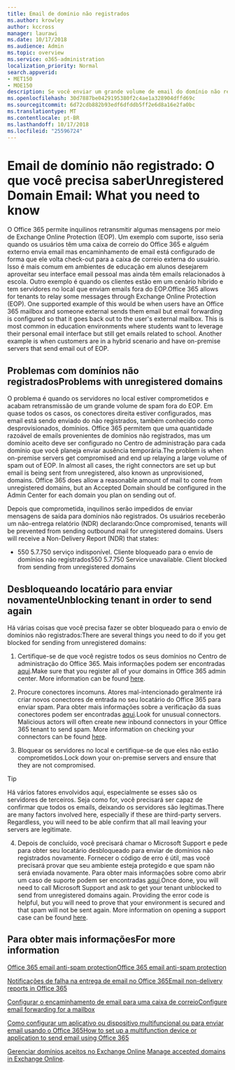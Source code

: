 ```yaml
---
title: Email de domínio não registrados
ms.author: krowley
author: kccross
manager: laurawi
ms.date: 10/17/2018
ms.audience: Admin
ms.topic: overview
ms.service: o365-administration
localization_priority: Normal
search.appverid:
- MET150
- MOE150
description: Se você enviar um grande volume de email do domínio não registrados, você correrá o risco de seu email obtendo bloqueado. Leia este artigo para saber mais.
ms.openlocfilehash: 30d7887be0429195380f2c4ae1a328904dffd69c
ms.sourcegitcommit: 6d72cdb882b93edf6dfddb5ff2e6d8a16e2fa0bc
ms.translationtype: MT
ms.contentlocale: pt-BR
ms.lasthandoff: 10/17/2018
ms.locfileid: "25596724"
---
```

# <a name="unregistered-domain-email-what-you-need-to-know"></a><span data-ttu-id="817f0-104">Email de domínio não registrado: O que você precisa saber</span><span class="sxs-lookup"><span data-stu-id="817f0-104">Unregistered Domain Email: What you need to know</span></span>

<span data-ttu-id="817f0-p102">O Office 365 permite inquilinos retransmitir algumas mensagens por meio de Exchange Online Protection (EOP). Um exemplo com suporte, isso seria quando os usuários têm uma caixa de correio do Office 365 e alguém externo envia email mas encaminhamento de email está configurado de forma que ele volta check-out para a caixa de correio externa do usuário. Isso é mais comum em ambientes de educação em alunos desejarem aproveitar seu interface email pessoal mas ainda têm emails relacionados à escola. Outro exemplo é quando os clientes estão em um cenário híbrido e tem servidores no local que enviam emails fora do EOP.</span><span class="sxs-lookup"><span data-stu-id="817f0-p102">Office 365 allows for tenants to relay some messages through Exchange Online Protection (EOP). One supported example of this would be when users have an Office 365 mailbox and someone external sends them email but email forwarding is configured so that it goes back out to the user's external mailbox. This is most common in education environments where students want to leverage their personal email interface but still get emails related to school. Another example is when customers are in a hybrid scenario and have on-premise servers that send email out of EOP.</span></span>

## <a name="problems-with-unregistered-domains"></a><span data-ttu-id="817f0-109">Problemas com domínios não registrados</span><span class="sxs-lookup"><span data-stu-id="817f0-109">Problems with unregistered domains</span></span>

<span data-ttu-id="817f0-p103">O problema é quando os servidores no local estiver comprometidos e acabam retransmissão de um grande volume de spam fora do EOP. Em quase todos os casos, os conectores direita estiver configurados, mas email está sendo enviado do não registrados, também conhecido como desprovisionados, domínios. Office 365 permitem que uma quantidade razoável de emails provenientes de domínios não registrados, mas um domínio aceito deve ser configurado no Centro de administração para cada domínio que você planeja enviar ausência temporária.</span><span class="sxs-lookup"><span data-stu-id="817f0-p103">The problem is when on-premise servers get compromised and end up relaying a large volume of spam out of EOP. In almost all cases, the right connectors are set up but email is being sent from unregistered, also known as unprovisioned, domains. Office 365 does allow a reasonable amount of mail to come from unregistered domains, but an Accepted Domain should be configured in the Admin Center for each domain you plan on sending out of.</span></span>

<span data-ttu-id="817f0-p104">Depois que comprometida, inquilinos serão impedidos de enviar mensagens de saída para domínios não registrados. Os usuários receberão um não-entrega relatório (NDR) declarando:</span><span class="sxs-lookup"><span data-stu-id="817f0-p104">Once compromised, tenants will be prevented from sending outbound mail for unregistered domains. Users will receive a Non-Delivery Report (NDR) that states:</span></span>

- <span data-ttu-id="817f0-p105">550 5.7.750 serviço indisponível. Cliente bloqueado para o envio de domínios não registrados</span><span class="sxs-lookup"><span data-stu-id="817f0-p105">550 5.7.750 Service unavailable. Client blocked from sending from unregistered domains</span></span>

## <a name="unblocking-tenant-in-order-to-send-again"></a><span data-ttu-id="817f0-117">Desbloqueando locatário para enviar novamente</span><span class="sxs-lookup"><span data-stu-id="817f0-117">Unblocking tenant in order to send again</span></span>

<span data-ttu-id="817f0-118">Há várias coisas que você precisa fazer se obter bloqueado para o envio de domínios não registrados:</span><span class="sxs-lookup"><span data-stu-id="817f0-118">There are several things you need to do if you get blocked for sending from unregistered domains:</span></span>

1. <span data-ttu-id="817f0-p106">Certifique-se de que você registre todos os seus domínios no Centro de administração do Office 365. Mais informações podem ser encontradas [aqui](https://docs.microsoft.com/en-us/exchange/mail-flow-best-practices/manage-accepted-domains/manage-accepted-domains).</span><span class="sxs-lookup"><span data-stu-id="817f0-p106">Make sure that you register all of your domains in Office 365 admin center. More information can be found [here](https://docs.microsoft.com/en-us/exchange/mail-flow-best-practices/manage-accepted-domains/manage-accepted-domains).</span></span>

2. <span data-ttu-id="817f0-p107">Procure conectores incomuns. Atores mal-intencionado geralmente irá criar novos conectores de entrada no seu locatário do Office 365 para enviar spam. Para obter mais informações sobre a verificação da suas conectores podem ser encontradas [aqui](https://docs.microsoft.com/en-us/powershell/module/exchange/mail-flow/get-inboundconnector?view=exchange-ps).</span><span class="sxs-lookup"><span data-stu-id="817f0-p107">Look for unusual connectors. Malicious actors will often create new inbound connectors in your Office 365 tenant to send spam. More information on checking your connectors can be found [here](https://docs.microsoft.com/en-us/powershell/module/exchange/mail-flow/get-inboundconnector?view=exchange-ps).</span></span> 

3. <span data-ttu-id="817f0-124">Bloquear os servidores no local e certifique-se de que eles não estão comprometidos.</span><span class="sxs-lookup"><span data-stu-id="817f0-124">Lock down your on-premise servers and ensure that they are not compromised.</span></span>

> [!TIP]
> <span data-ttu-id="817f0-p108">Há vários fatores envolvidos aqui, especialmente se esses são os servidores de terceiros. Seja como for, você precisará ser capaz de confirmar que todos os emails, deixando os servidores são legítimas.</span><span class="sxs-lookup"><span data-stu-id="817f0-p108">There are many factors involved here, especially if these are third-party servers. Regardless, you will need to be able confirm that  all mail leaving your servers are legitimate.</span></span>

4. <span data-ttu-id="817f0-p109">Depois de concluído, você precisará chamar o Microsoft Support e pede para obter seu locatário desbloqueado para enviar de domínios não registrados novamente.  Fornecer o código de erro é útil, mas você precisará provar que seu ambiente esteja protegido e que spam não será enviada novamente. Para obter mais informações sobre como abrir um caso de suporte podem ser encontradas [aqui](https://support.office.com/en-us/article/Contact-support-for-business-products-Admin-Help-32a17ca7-6fa0-4870-8a8d-e25ba4ccfd4b#ID0EAADAAA=online).</span><span class="sxs-lookup"><span data-stu-id="817f0-p109">Once done, you will need to call Microsoft Support and ask to get your tenant unblocked to send from unregistered domains again.  Providing the error code is helpful, but you will need to prove that your environment is secured and that spam will not be sent again. More information on opening a support case can be found [here](https://support.office.com/en-us/article/Contact-support-for-business-products-Admin-Help-32a17ca7-6fa0-4870-8a8d-e25ba4ccfd4b#ID0EAADAAA=online).</span></span>
  
## <a name="for-more-information"></a><span data-ttu-id="817f0-130">Para obter mais informações</span><span class="sxs-lookup"><span data-stu-id="817f0-130">For more information</span></span>

[<span data-ttu-id="817f0-131">Office 365 email anti-spam protection</span><span class="sxs-lookup"><span data-stu-id="817f0-131">Office 365 email anti-spam protection</span></span>](anti-spam-protection.md)

[<span data-ttu-id="817f0-132">Notificações de falha na entrega de email no Office 365</span><span class="sxs-lookup"><span data-stu-id="817f0-132">Email non-delivery reports in Office 365</span></span>](https://support.office.com/article/email-non-delivery-reports-in-office-365-51daa6b9-2e35-49c4-a0c9-df85bf8533c3)

[<span data-ttu-id="817f0-133">Configurar o encaminhamento de email para uma caixa de correio</span><span class="sxs-lookup"><span data-stu-id="817f0-133">Configure email forwarding for a mailbox</span></span>](https://docs.microsoft.com/en-us/exchange/recipients-in-exchange-online/manage-user-mailboxes/configure-email-forwarding)

[<span data-ttu-id="817f0-134">Como configurar um aplicativo ou dispositivo multifuncional ou para enviar email usando o Office 365</span><span class="sxs-lookup"><span data-stu-id="817f0-134">How to set up a multifunction device or application to send email using Office 365</span></span>](https://support.office.com/en-us/article/How-to-set-up-a-multifunction-device-or-application-to-send-email-using-Office-365-69f58e99-c550-4274-ad18-c805d654b4c4)

<span data-ttu-id="817f0-135">[Gerenciar domínios aceitos no Exchange Online](https://docs.microsoft.com/en-us/exchange/mail-flow-best-practices/manage-accepted-domains/manage-accepted-domains).</span><span class="sxs-lookup"><span data-stu-id="817f0-135">[Manage accepted domains in Exchange Online](https://docs.microsoft.com/en-us/exchange/mail-flow-best-practices/manage-accepted-domains/manage-accepted-domains).</span></span>
